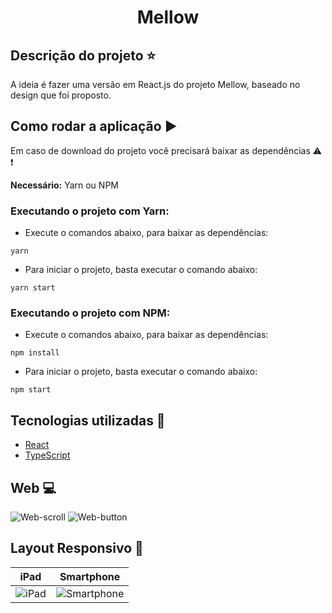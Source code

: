 <h1 align='center'>Mellow</h1>

## Descrição do projeto :star:

A ideia é fazer uma versão  em React.js do projeto Mellow, baseado no design que foi proposto.


## Como rodar a aplicação :arrow_forward:

Em caso de download do projeto você precisará baixar as dependências :warning: :heavy_exclamation_mark:

**Necessário:** Yarn ou NPM

### Executando o projeto com **Yarn**:

- Execute o comandos abaixo, para baixar as dependências:

```
yarn
``` 

- Para iniciar o projeto, basta executar o comando abaixo:

```
yarn start 
```

### Executando o projeto com **NPM**:

- Execute o comandos abaixo, para baixar as dependências:

```
npm install
``` 

- Para iniciar o projeto, basta executar o comando abaixo:

```
npm start
```

## Tecnologias utilizadas 🚀

<ul>
    <li><a href="https://reactjs.org/" target="_blank">React</a></li>
    <li><a href="https://www.typescriptlang.org/" target="_blank">TypeScript</a></li>  
</ul>

## Web :computer:

![Web-scroll](https://github.com/thaislsilveira/mellow/blob/main/src/assets/web-scroll.gif)
![Web-button](https://github.com/thaislsilveira/mellow/blob/main/src/assets/web-button.gif)


## Layout Responsivo :iphone:

iPad            |  Smartphone
:-------------------------:|:-------------------------:
![iPad](https://github.com/thaislsilveira/mellow/blob/main/src/assets/iPad.gif)  |  ![Smartphone](https://github.com/thaislsilveira/mellow/blob/main/src/assets/smartphone.gif)

